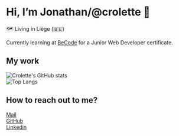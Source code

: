 # Hi, I’m Jonathan/@crolette 👋
:world_map: Living in Liège (:belgium:)

Currently learning at [BeCode](https://becode.org/all-trainings/pedagogical-framework-junior-developer/) for a Junior Web Developer certificate.

## My work
![Crolette's GitHub stats](https://github-readme-stats.vercel.app/api?username=crolette&show_icons=true&theme=dark&hide_rank=true)
</br>
![Top Langs](https://github-readme-stats.vercel.app/api/top-langs/?username=crolette&size_weight=0.5&count_weight=0.5&theme=dark)

## How to reach out to me?
[Mail](mailto:crolweb@gmail.com) </br>
[GitHub](https://github.com/crolette) </br>
[Linkedin](https://www.linkedin.com/in/jonathan-de-dijcker/)
